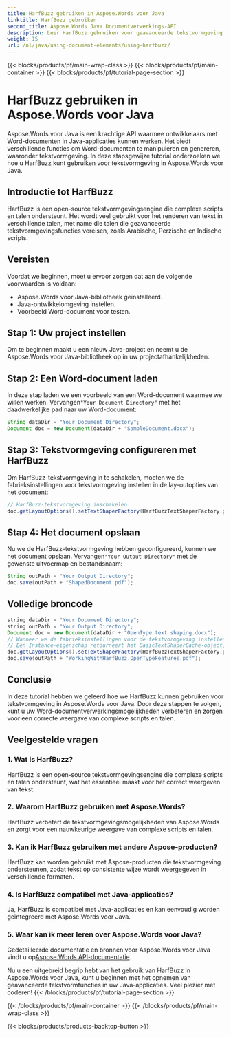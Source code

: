 ```yaml
---
title: HarfBuzz gebruiken in Aspose.Words voor Java
linktitle: HarfBuzz gebruiken
second_title: Aspose.Words Java Documentverwerkings-API
description: Leer HarfBuzz gebruiken voor geavanceerde tekstvormgeving in Aspose.Words voor Java. Verbeter tekstrendering in complexe scripts met deze stapsgewijze handleiding.
weight: 15
url: /nl/java/using-document-elements/using-harfbuzz/
---
```


{{< blocks/products/pf/main-wrap-class >}}
{{< blocks/products/pf/main-container >}}
{{< blocks/products/pf/tutorial-page-section >}}

# HarfBuzz gebruiken in Aspose.Words voor Java


Aspose.Words voor Java is een krachtige API waarmee ontwikkelaars met Word-documenten in Java-applicaties kunnen werken. Het biedt verschillende functies om Word-documenten te manipuleren en genereren, waaronder tekstvormgeving. In deze stapsgewijze tutorial onderzoeken we hoe u HarfBuzz kunt gebruiken voor tekstvormgeving in Aspose.Words voor Java.

## Introductie tot HarfBuzz

HarfBuzz is een open-source tekstvormgevingsengine die complexe scripts en talen ondersteunt. Het wordt veel gebruikt voor het renderen van tekst in verschillende talen, met name die talen die geavanceerde tekstvormgevingsfuncties vereisen, zoals Arabische, Perzische en Indische scripts.

## Vereisten

Voordat we beginnen, moet u ervoor zorgen dat aan de volgende voorwaarden is voldaan:

- Aspose.Words voor Java-bibliotheek geïnstalleerd.
- Java-ontwikkelomgeving instellen.
- Voorbeeld Word-document voor testen.

## Stap 1: Uw project instellen

Om te beginnen maakt u een nieuw Java-project en neemt u de Aspose.Words voor Java-bibliotheek op in uw projectafhankelijkheden.

## Stap 2: Een Word-document laden

 In deze stap laden we een voorbeeld van een Word-document waarmee we willen werken. Vervangen`"Your Document Directory"` met het daadwerkelijke pad naar uw Word-document:

```java
String dataDir = "Your Document Directory";
Document doc = new Document(dataDir + "SampleDocument.docx");
```

## Stap 3: Tekstvormgeving configureren met HarfBuzz

Om HarfBuzz-tekstvormgeving in te schakelen, moeten we de fabrieksinstellingen voor tekstvormgeving instellen in de lay-outopties van het document:

```java
// HarfBuzz-tekstvormgeving inschakelen
doc.getLayoutOptions().setTextShaperFactory(HarfBuzzTextShaperFactory.getInstance());
```

## Stap 4: Het document opslaan

 Nu we de HarfBuzz-tekstvormgeving hebben geconfigureerd, kunnen we het document opslaan. Vervangen`"Your Output Directory"` met de gewenste uitvoermap en bestandsnaam:

```java
String outPath = "Your Output Directory";
doc.save(outPath + "ShapedDocument.pdf");
```

## Volledige broncode
```java
string dataDir = "Your Document Directory";
string outPath = "Your Output Directory";
Document doc = new Document(dataDir + "OpenType text shaping.docx");
// Wanneer we de fabrieksinstellingen voor de tekstvormgeving instellen, begint de lay-out OpenType-functies te gebruiken.
// Een Instance-eigenschap retourneert het BasicTextShaperCache-object, waarbij HarfBuzzTextShaperFactory wordt omhuld.
doc.getLayoutOptions().setTextShaperFactory(HarfBuzzTextShaperFactory.getInstance());
doc.save(outPath + "WorkingWithHarfBuzz.OpenTypeFeatures.pdf");
```

## Conclusie

In deze tutorial hebben we geleerd hoe we HarfBuzz kunnen gebruiken voor tekstvormgeving in Aspose.Words voor Java. Door deze stappen te volgen, kunt u uw Word-documentverwerkingsmogelijkheden verbeteren en zorgen voor een correcte weergave van complexe scripts en talen.

## Veelgestelde vragen

### 1. Wat is HarfBuzz?

HarfBuzz is een open-source tekstvormgevingsengine die complexe scripts en talen ondersteunt, wat het essentieel maakt voor het correct weergeven van tekst.

### 2. Waarom HarfBuzz gebruiken met Aspose.Words?

HarfBuzz verbetert de tekstvormgevingsmogelijkheden van Aspose.Words en zorgt voor een nauwkeurige weergave van complexe scripts en talen.

### 3. Kan ik HarfBuzz gebruiken met andere Aspose-producten?

HarfBuzz kan worden gebruikt met Aspose-producten die tekstvormgeving ondersteunen, zodat tekst op consistente wijze wordt weergegeven in verschillende formaten.

### 4. Is HarfBuzz compatibel met Java-applicaties?

Ja, HarfBuzz is compatibel met Java-applicaties en kan eenvoudig worden geïntegreerd met Aspose.Words voor Java.

### 5. Waar kan ik meer leren over Aspose.Words voor Java?

Gedetailleerde documentatie en bronnen voor Aspose.Words voor Java vindt u op[Aspose.Words API-documentatie](https://reference.aspose.com/words/java/).

Nu u een uitgebreid begrip hebt van het gebruik van HarfBuzz in Aspose.Words voor Java, kunt u beginnen met het opnemen van geavanceerde tekstvormfuncties in uw Java-applicaties. Veel plezier met coderen!
{{< /blocks/products/pf/tutorial-page-section >}}

{{< /blocks/products/pf/main-container >}}
{{< /blocks/products/pf/main-wrap-class >}}

{{< blocks/products/products-backtop-button >}}

